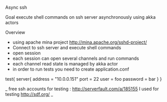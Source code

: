 Async ssh

Goal 
execute shell commands on ssh server asynchronously using akka actors 

Overview

* using apache mina project http://mina.apache.org/sshd-project/
* Connect to ssh server and execute shell commands
* open session
* each session can open several channels and run commands 
* each channel read state is managed by akka actor 
* in order to run tests you need to create application.conf 

test{
  server{
    address = "10.0.0.151"
    port = 22
    user = foo
    password = bar
  }
}

_ free ssh accounts for testing : http://serverfault.com/a/185155
 I used for testing http://sdf.org/ _

